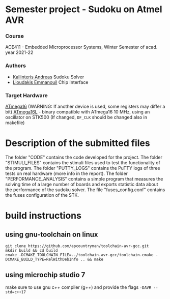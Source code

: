 # Semester project - Sudoku on Atmel AVR
### Course
ACE411 - Embedded Microprocessor Systems, Winter Semester of acad. year 2021-22 
### Authors
 - [Kallinteris Andreas](https://github.com/kallinteris-andreas) Sudoku Solver
 - [Lioudakis Emmanouil](https://github.com/elioudakis) Chip Interface
### Target Hardware
[ATmega16](https://www.microchip.com/en-us/product/atmega16) (WARNING: If another device is used, some registers may differ a bit)
[ATmega16L](https://www.microchip.com/en-us/product/atmega16) - binary compatible with ATmega16
10 MHz, using an oscillator on STK500 (If changed, `DF_CLK` should be changed also in makefile)

# Description of the submitted files
The folder "CODE" contains the code developed for the project.
The folder "STIMULI_FILES" contains the stimuli files used to test the functionality of the program.
The folder "PUTTY_LOGS" contains the PuTTY logs of three tests on real hardware (more info in the report).
The folder "PERFORMANCE_ANALYSIS" contains a simple program that measures the solving time of a large number of boards and exports statistic data
    about the performance of the sudoku solver.
The file "fuses_config.conf" contains the fuses configuration of the STK.

# build instructions

## using gnu-toolchain on linux

```
git clone https://github.com/apcountryman/toolchain-avr-gcc.git
mkdir build && cd build
cmake -DCMAKE_TOOLCHAIN_FILE=../toolchain-avr-gcc/toolchain.cmake -DCMAKE_BUILD_TYPE=RelWithDebInfo .. && make
```

## using microchip studio 7
make sure to use gnu c++ compiler (g++) and provide the flags `-DAVR --std=c++17`
